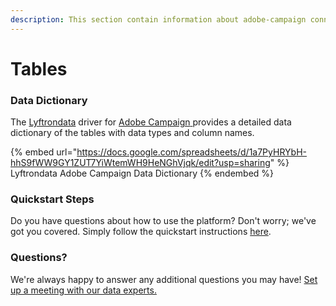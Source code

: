 ```yaml
---
description: This section contain information about adobe-campaign connector tables information
---
```


# Tables

### Data Dictionary

The [Lyftrondata](https://www.lyftrondata.com/) driver for [Adobe Campaign](https://www.lyftrondata.com/integration/adobe-campaign/)[ ](https://www.lyftrondata.com/integration/adobe-campaign/)provides a detailed data dictionary of the tables with data types and column names.

{% embed url="https://docs.google.com/spreadsheets/d/1a7PyHRYbH-hhS9fWW9GY1ZUT7YiWtemWH9HeNGhVjqk/edit?usp=sharing" %}
Lyftrondata Adobe Campaign Data Dictionary
{% endembed %}

### Quickstart Steps

Do you have questions about how to use the platform? Don't worry; we've got you covered. Simply follow the quickstart instructions [here](../../../../quickstart-steps.md).

### Questions? <a href="#questions" id="questions"></a>

We're always happy to answer any additional questions you may have! [Set up a meeting with our data experts.](https://www.lyftrondata.com/book-a-meeting/)

